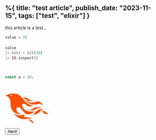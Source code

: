 %{
  title: "test article",
  publish_date: "2023-11-15",
  tags: ["test", "elixir"]
}
---

this article is a test...

```elixir
value = 20

value
|> &(&1 + &2)(30)
|> IO.inspect()
```

<br>

```js
const a = 20;
```

<br>

![phoenix](/priv/content/media/logo.svg)

<hello-world></hello-world>

<button class="text-white font-bold bg-purple-700 rounded px-5 py-3" onclick="test()">Alert!</button>

